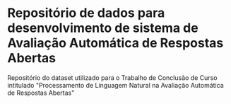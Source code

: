 # Repositório de dados para desenvolvimento de sistema de Avaliação Automática de Respostas Abertas
Repositório do dataset utilizado para o Trabalho de Conclusão de Curso intitulado "Processamento de Linguagem Natural na Avaliação Automática de Respostas Abertas"

